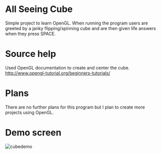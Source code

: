 # All Seeing Cube
Simple project to learn OpenGL. When running the program users are greeted by a janky flipping/spinning cube and are then given life answers when they press SPACE.

# Source help
Used OpenGL documentation to create and center the cube.
http://www.opengl-tutorial.org/beginners-tutorials/

# Plans
There are no further plans for this program but I plan to create more projects using OpenGL.

# Demo screen
![cubedemo](https://github.com/colbySullivan/All-Seeing-Cube/assets/88957296/003bb8ac-3c66-48ec-9a36-6277bfb5db38)
